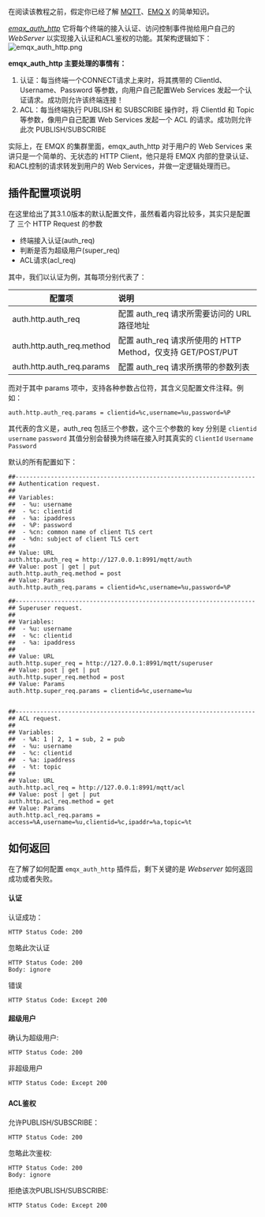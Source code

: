 

在阅读该教程之前，假定你已经了解 [MQTT](https://docs.oasis-open.org/mqtt/mqtt/v3.1.1/os/mqtt-v3.1.1-os.html)、[EMQ X](https://github.com/emqx/emqx) 的简单知识。



*[emqx_auth_http](https://github.com/emqx/emqx-auth-http/)* 它将每个终端的接入认证、访问控制事件抛给用户自己的 *WebServer* 以实现接入认证和ACL鉴权的功能。其架构逻辑如下：
![emqx_auth_http.png](https://static.emqx.net/images/3de6174eabcbbd4b2ad500f12f727f5f.png)

**emqx_auth_http 主要处理的事情有：**

1. 认证：每当终端一个CONNECT请求上来时，将其携带的 ClientId、Username、Password 等参数，向用户自己配置Web Services 发起一个认证请求。成功则允许该终端连接！
2. ACL：每当终端执行 PUBLISH 和 SUBSCRIBE 操作时，将 ClientId 和 Topic 等参数，像用户自己配置 Web Services 发起一个 ACL 的请求。成功则允许此次 PUBLISH/SUBSCRIBE

实际上，在 EMQX 的集群里面，emqx_auth_http 对于用户的 Web Services 来讲只是一个简单的、无状态的 HTTP Client，他只是将 EMQX 内部的登录认证、和ACL控制的请求转发到用户的 Web Services，并做一定逻辑处理而已。

## 插件配置项说明

在这里给出了其3.1.0版本的默认配置文件，虽然看着内容比较多，其实只是配置了 三个 HTTP Request 的参数

- 终端接入认证(auth_req)
- 判断是否为超级用户(super_req)
- ACL请求(acl_req)

其中，我们以认证为例，其每项分别代表了：

| 配置项                    | 说明                                                        |
| ------------------------- | :---------------------------------------------------------- |
| auth.http.auth_req        | 配置 auth_req 请求所需要访问的 URL 路径地址                 |
| auth.http.auth_req.method | 配置 auth_req 请求所使用的 HTTP Method，仅支持 GET/POST/PUT |
| auth.http.auth_req.params | 配置 auth_req 请求所携带的参数列表                          |

而对于其中 params 项中，支持各种参数占位符，其含义见配置文件注释。例如：

```shell
auth.http.auth_req.params = clientid=%c,username=%u,password=%P
```

其代表的含义是，auth_req 包括三个参数，这个三个参数的 key 分别是 `clientid` `username` `password` 其值分别会替换为终端在接入时其真实的 `ClientId` `Username` `Password`



默认的所有配置如下：

```shell
##--------------------------------------------------------------------
## Authentication request.
##
## Variables:
##  - %u: username
##  - %c: clientid
##  - %a: ipaddress
##  - %P: password
##  - %cn: common name of client TLS cert
##  - %dn: subject of client TLS cert
##
## Value: URL
auth.http.auth_req = http://127.0.0.1:8991/mqtt/auth
## Value: post | get | put
auth.http.auth_req.method = post
## Value: Params
auth.http.auth_req.params = clientid=%c,username=%u,password=%P

##--------------------------------------------------------------------
## Superuser request.
##
## Variables:
##  - %u: username
##  - %c: clientid
##  - %a: ipaddress
##
## Value: URL
auth.http.super_req = http://127.0.0.1:8991/mqtt/superuser
## Value: post | get | put
auth.http.super_req.method = post
## Value: Params
auth.http.super_req.params = clientid=%c,username=%u


##--------------------------------------------------------------------
## ACL request.
##
## Variables:
##  - %A: 1 | 2, 1 = sub, 2 = pub
##  - %u: username
##  - %c: clientid
##  - %a: ipaddress
##  - %t: topic
##
## Value: URL
auth.http.acl_req = http://127.0.0.1:8991/mqtt/acl
## Value: post | get | put
auth.http.acl_req.method = get
## Value: Params
auth.http.acl_req.params = access=%A,username=%u,clientid=%c,ipaddr=%a,topic=%t
```



## 如何返回

在了解了如何配置 `emqx_auth_http` 插件后，剩下关键的是 *Webserver* 如何返回成功或者失败。



#### 认证

认证成功：

```
HTTP Status Code: 200
```

忽略此次认证

```
HTTP Status Code: 200
Body: ignore
```

错误

```
HTTP Status Code: Except 200
```



#### 超级用户

确认为超级用户:

```
HTTP Status Code: 200
```



非超级用户

```
HTTP Status Code: Except 200
```

###  

#### ACL鉴权

允许PUBLISH/SUBSCRIBE：

```
HTTP Status Code: 200
```

忽略此次鉴权:

```
HTTP Status Code: 200
Body: ignore
```

拒绝该次PUBLISH/SUBSCRIBE:

```
HTTP Status Code: Except 200
```

